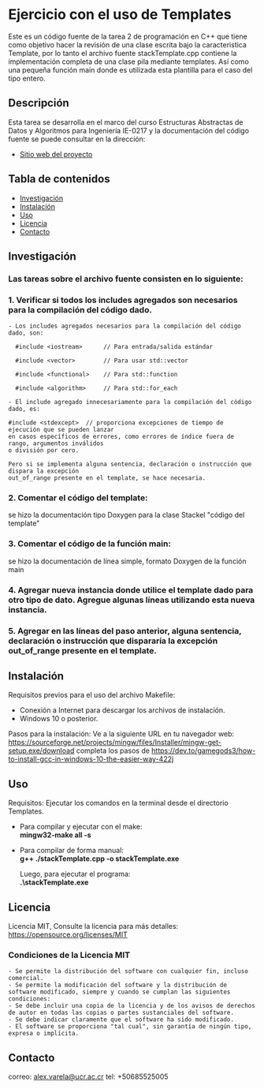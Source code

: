 # Ejercicio con el uso de Templates

Este es un código fuente de la tarea 2 de programación en C++ que tiene como objetivo 
hacer la revisión de una clase escrita bajo la caracteristica Template, por lo tanto el
archivo fuente stackTemplate.cpp contiene la implementación completa de una clase pila
mediante templates. Así como una pequeña función main donde es utilizada esta plantilla 
para el caso del tipo entero.

## Descripción
Esta tarea se desarrolla en el marco del curso Estructuras Abstractas de Datos y Algoritmos para 
Ingeniería IE-0217 y la documentación del código fuente se puede consultar en la dirección: 
- [Sitio web del proyecto](https://esp8266alfa.000webhostapp.com/)

## Tabla de contenidos

- [Investigación](#investigación)
- [Instalación](#instalación)
- [Uso](#Uso)
- [Licencia](#licencia)
- [Contacto](#contacto)

## Investigación

### Las tareas sobre el archivo fuente consisten en lo siguiente:

### 1. Verificar si todos los includes agregados son necesarios para la compilación del código dado. 
    
    - Los includes agregados necesarios para la compilación del código dado, son: 

      #include <iostream>      // Para entrada/salida estándar

      #include <vector>        // Para usar std::vector

      #include <functional>    // Para std::function

      #include <algorithm>     // Para std::for_each

    - El include agregado innecesariamente para la compilación del código dado, es: 

    #include <stdexcept>  // proporciona excepciones de tiempo de ejecución que se pueden lanzar 
    en casos específicos de errores, como errores de índice fuera de rango, argumentos inválidos 
    o división por cero.   

    Pero si se implementa alguna sentencia, declaración o instrucción que dispara la excepción 
    out_of_range presente en el template, se hace necesaria.

### 2. Comentar el código del template:
se hizo la documentación tipo Doxygen para la clase Stackel "código del template"

### 3. Comentar el código de la función main:
se hizo la documentación de línea simple, formato Doxygen de la función main

### 4. Agregar nueva instancia donde utilice el template dado para otro tipo de dato. Agregue algunas líneas utilizando esta nueva instancia.

### 5. Agregar en las líneas del paso anterior, alguna sentencia, declaración o instrucción que dispararía la excepción out_of_range presente en el template.

## Instalación 

Requisitos previos para el uso del archivo Makefile: 
- Conexión a Internet para descargar los archivos de instalación. 
- Windows 10 o posterior.

Pasos para la instalación:
Ve a la siguiente URL en tu navegador web: https://sourceforge.net/projects/mingw/files/Installer/mingw-get-setup.exe/download
completa los pasos de https://dev.to/gamegods3/how-to-install-gcc-in-windows-10-the-easier-way-422j

## Uso 

Requisitos: Ejecutar los comandos en la terminal desde el directorio Templates.

- Para compilar y ejecutar con el make:  
  **mingw32-make all -s**

- Para compilar de forma manual:  
  **g++ ./stackTemplate.cpp -o stackTemplate.exe**

  Luego, para ejecutar el programa:  
  **.\stackTemplate.exe**

## Licencia

Licencia MIT, Consulte la licencia para más detalles: https://opensource.org/licenses/MIT

### Condiciones de la Licencia MIT
    - Se permite la distribución del software con cualquier fin, incluso comercial.
    - Se permite la modificación del software y la distribución de software modificado, siempre y cuando se cumplan las siguientes condiciones:
    - Se debe incluir una copia de la licencia y de los avisos de derechos de autor en todas las copias o partes sustanciales del software.
    - Se debe indicar claramente que el software ha sido modificado.
    - El software se proporciona "tal cual", sin garantía de ningún tipo, expresa o implícita. 

## Contacto

correo: alex.varela@ucr.ac.cr tel: +50685525005
